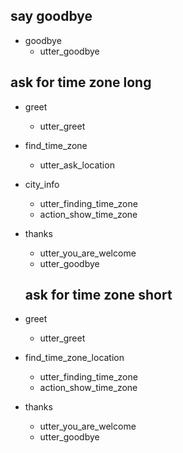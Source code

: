## say goodbye
* goodbye
  - utter_goodbye

## ask for time zone long
* greet
  - utter_greet
* find_time_zone
  - utter_ask_location
* city_info
  - utter_finding_time_zone
  - action_show_time_zone
* thanks
  - utter_you_are_welcome
  - utter_goodbye

  ## ask for time zone short
* greet
  - utter_greet
* find_time_zone_location
  - utter_finding_time_zone
  - action_show_time_zone
* thanks
  - utter_you_are_welcome
  - utter_goodbye